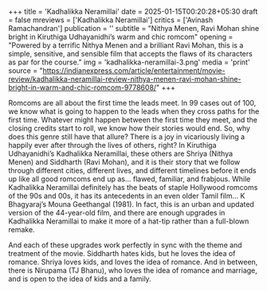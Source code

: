 +++
title = 'Kadhalikka Neramillai'
date = 2025-01-15T00:20:28+05:30
draft = false
mreviews = ['Kadhalikka Neramillai']
critics = ['Avinash Ramachandran']
publication = ''
subtitle = "Nithya Menen, Ravi Mohan shine bright in Kiruthiga Udhayanidhi’s warm and chic romcom"
opening = "Powered by a terrific Nithya Menen and a brilliant Ravi Mohan, this is a simple, sensitive, and sensible film that accepts the flaws of its characters as par for the course."
img = 'kadhalikka-neramillai-3.png'
media = 'print'
source = "https://indianexpress.com/article/entertainment/movie-review/kadhalikka-neramillai-review-nithya-menen-ravi-mohan-shine-bright-in-warm-and-chic-romcom-9778608/"
+++

Romcoms are all about the first time the leads meet. In 99 cases out of 100, we know what is going to happen to the leads when they cross paths for the first time. Whatever might happen between the first time they meet, and the closing credits start to roll, we know how their stories would end. So, why does this genre still have that allure? There is a joy in vicariously living a happily ever after through the lives of others, right? In Kiruthiga Udhayanidhi’s Kadhalikka Neramillai, these others are Shriya (Nithya Menen) and Siddharth (Ravi Mohan), and it is their story that we follow through different cities, different lives, and different timelines before it ends up like all good romcoms end up as… flawed, familiar, and frabjous. While Kadhalikka Neramillai definitely has the beats of staple Hollywood romcoms of the 90s and 00s, it has its antecedents in an even older Tamil film… K Bhagyaraj’s Mouna Geethangal (1981). In fact, this is an urban and updated version of the 44-year-old film, and there are enough upgrades in Kadhalikka Neramillai to make it more of a hat-tip rather than a full-blown remake.

And each of these upgrades work perfectly in sync with the theme and treatment of the movie. Siddharth hates kids, but he loves the idea of romance. Shriya loves kids, and loves the idea of romance. And in between, there is Nirupama (TJ Bhanu), who loves the idea of romance and marriage, and is open to the idea of kids and a family.
